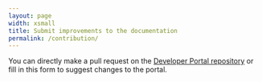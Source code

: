 ```yaml
---
layout: page
width: xsmall
title: Submit improvements to the documentation
permalink: /contribution/
---
```


You can directly make a pull request on the [Developer Portal repository](https://github.com/LedgerHQ/developer-portal) or fill in this form to suggest changes to the portal.

<!-- Old form :
{% include formkeep_contributions.html %} -->

<div class="typeform-widget" data-url="https://form.typeform.com/to/Z9J6rKqT?typeform-medium=embed-snippet" style="width: 100%; height: 500px;"></div> <script> (function() { var qs,js,q,s,d=document, gi=d.getElementById, ce=d.createElement, gt=d.getElementsByTagName, id="typef_orm", b="https://embed.typeform.com/"; if(!gi.call(d,id)) { js=ce.call(d,"script"); js.id=id; js.src=b+"embed.js"; q=gt.call(d,"script")[0]; q.parentNode.insertBefore(js,q) } })() </script>

